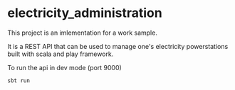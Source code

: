 
# electricity_administration
This project is an imlementation for a work sample.

It is a REST API that can be used to manage one's electricity powerstations built with scala and play framework.

To run the api in dev mode (port 9000)
```
sbt run 
```
